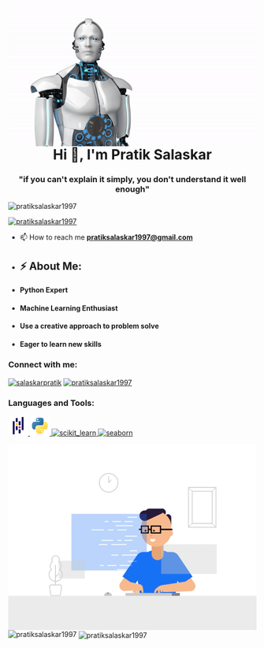 
<p><img align="left" alt="gif" src="https://github.com/pratiksalaskar1997/pratiksalaskar1997/blob/main/robot_animated.gif"/>

 <h1 align="center">Hi 👋, I'm Pratik Salaskar</h1>

<h3 align="center">"if you can't explain it simply, you don't understand it well enough"</h3>

<p align="left"> <img src="https://komarev.com/ghpvc/?username=pratiksalaskar1997&label=Profile%20views&color=0e75b6&style=flat" alt="pratiksalaskar1997" /> </p>

<p align="left"> <a href="https://github.com/ryo-ma/github-profile-trophy"><img src="https://github-profile-trophy.vercel.app/?username=pratiksalaskar1997" alt="pratiksalaskar1997" /></a> </p>

- 📫 How to reach me **pratiksalaskar1997@gmail.com**

- <h2 align="left">⚡ About Me:</h2>
- <h4 align="left">Python Expert</h4>
- <h4 align="left">Machine Learning Enthusiast</h4>
- <h4 align="left">Use a creative approach to problem solve</h4>
- <h4 align="left">Eager to learn new skills</h4>     


<h3 align="left">Connect with me:</h3>
<p align="left">
<a href="https://kaggle.com/salaskarpratik" target="blank"><img align="center" src="https://raw.githubusercontent.com/rahuldkjain/github-profile-readme-generator/master/src/images/icons/Social/kaggle.svg" alt="salaskarpratik" height="30" width="40" /></a>
<a href="https://fb.com/pratiksalaskar1997" target="blank"><img align="center" src="https://raw.githubusercontent.com/rahuldkjain/github-profile-readme-generator/master/src/images/icons/Social/facebook.svg" alt="pratiksalaskar1997" height="30" width="40" /></a>
</p>

<h3 align="left">Languages and Tools:</h3>
<p align="left"> <a href="https://pandas.pydata.org/" target="_blank" rel="noreferrer"> <img src="https://raw.githubusercontent.com/devicons/devicon/2ae2a900d2f041da66e950e4d48052658d850630/icons/pandas/pandas-original.svg" alt="pandas" width="40" height="40"/> </a> <a href="https://www.python.org" target="_blank" rel="noreferrer"> <img src="https://raw.githubusercontent.com/devicons/devicon/master/icons/python/python-original.svg" alt="python" width="40" height="40"/> </a> <a href="https://scikit-learn.org/" target="_blank" rel="noreferrer"> <img src="https://upload.wikimedia.org/wikipedia/commons/0/05/Scikit_learn_logo_small.svg" alt="scikit_learn" width="40" height="40"/> </a> <a href="https://seaborn.pydata.org/" target="_blank" rel="noreferrer"> <img src="https://seaborn.pydata.org/_images/logo-mark-lightbg.svg" alt="seaborn" width="40" height="40"/> </a> </p>


<p><img align="right" alt="gif" src="https://github.com/pratiksalaskar1997/pratiksalaskar1997/blob/main/developer-dribbble.gif"/>
  
  
<p><img align="left" src="https://github-readme-stats.vercel.app/api/top-langs?username=pratiksalaskar1997&show_icons=true&locale=en&layout=compact" alt="pratiksalaskar1997" /></p>

<p>&nbsp;<img align="center" src="https://github-readme-stats.vercel.app/api?username=pratiksalaskar1997&show_icons=true&locale=en" alt="pratiksalaskar1997" /></p>

